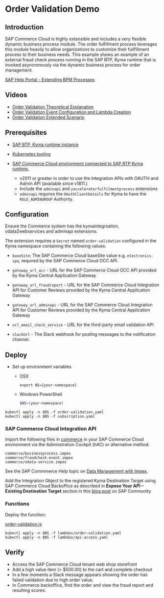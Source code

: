 # Order Validation Demo

## Introduction

SAP Commerce Cloud is highly extensible and includes a very flexible dynamic business process module.  The order fulfillment process leverages this module heavily to allow organizations to customize their fullfillment process to their business needs.  This example shows an example of an external fraud check process running in the SAP BTP, Kyma runtime that is invoked asyncronously via the dynamic business process for order management.

[SAP Help Portal - Extending BPM Processes](https://help.sap.com/docs/SAP_COMMERCE_CLOUD_PUBLIC_CLOUD/bad9b0b66bac476f8a4a5c4a08e4ab6b/adbcae53f43942d0b30c936c4c97762b.html?q=dynamic%20business%20process)

## Videos

- [Order Validation Theoretical Explanation](https://microlearning.opensap.com/media/Order%20Validation%20Demo%20Theoretical%20Explanation%20-%20SAP%20Cloud%20Platform%20Extension%20Factory/1_9clsyk8i)
- [Order Validation Event Configuration and Lambda Creation](https://microlearning.opensap.com/media/%5BARCHIVED%5D+Order+Validation+Demo+Event+and+Lambda+Creation+-+SAP+Cloud+Platform+Kyma+Runtime/1_q1z4bpxr)
- [Order Validation Extended Scenario](https://microlearning.opensap.com/media/Order+Validation+Demo+Extended+Scenario+-+SAP+Cloud+Platform+Kyma+Runtime/1_fvj4p1e6)

## Prerequisites

- [SAP BTP, Kyma runtime instance](../prerequisites#kyma)

- [Kubernetes tooling](../prerequisites#kubernetes)

- [SAP Commerce Cloud environment connected to SAP BTP Kyma runtime.](https://help.sap.com/docs/BTP/65de2977205c403bbc107264b8eccf4b/83df31ad3b634c0783ced522107d2e73.html)  
	- v2011 or greater in order to use the Integration APIs with OAUTH and Admin API (available since v1811.)
	- Include the `adminapi` and `yacceleratorfulfilmentprocess` extensions
	- `adminapi` requires the `OAuthClientDetails` for Kyma to have the `ROLE_ADMINGROUP` Authority.




## Configuration

Ensure the Commerce system has the kymaintegrsation, odata2webservices and adminapi extensions.

The extension requires a `Secret` named `order-validation` configured in the Kyma namespace containing the following values:

- `baseSite`:  The SAP Commerce Cloud baseSite value e.g. `electronics-spa`, required by the SAP Commerce Cloud OCC API.

- `gateway_url_occ` - URL for the SAP Commerce Cloud OCC API provided by the Kyma Central Application Gateway

- `gateway_url_fraudreport` - URL for the SAP Commerce Cloud Integration API for Customer Reviews provided by the Kyma Central Application Gateway

- `gateway_url_adminapi` - URL for the SAP Commerce Cloud Integration API for Customer Reviews provided by the Kyma Central Application Gateway

- `url_email_check_service` - URL for the third-party email validation API

- `slackUrl` - The Slack webhook for posting messages to the notification channel.


## Deploy


- Set up environment variables

  - OSX

    ```shell script
    export NS={your-namespace}
    ```

  - Windows PowerShell

    ```powershell
    $NS={your-namespace}
    ```
```
kubectl apply -n $NS -f order-validation.yaml
kubectl apply -n $NS -f subscription.yaml
```

### SAP Commerce Cloud Integration API

Import the following files in [commerce](commerce) in your SAP Commerce Cloud environment via the Adminstration Cockpit (hAC) or alternative method.  

```
commerce/businessprocess.impex 
commerce/fraudcheck-event.impex 
commerce/odata-service.impex 
```

See the SAP Commmerce Help topic on  [Data Management with Impex](https://help.sap.com/docs/SAP_COMMERCE/d0224eca81e249cb821f2cdf45a82ace/1b6dd3451fc04c3aa8e95937e9ef2471.html?q=impex).

Add the Integration Object to the registered Kyma Destination Target using SAP Commerce Cloud Backoffice as described in **Expose Your API – Existing Destination Target** section in this [blog post](https://blogs.sap.com/2022/10/14/commerce-cloud-exposing-integration-apis-to-sap-btp-kyma-runtime-with-oauth2/) on SAP Community

### Functions

Deploy the function:

[order-validation.js](lambda/order-validation.js) 
    
```
kubectl apply -n $NS -f lambdas/order-validation.yaml
kubectl apply -n $NS -f lambdas/api-access.yaml
```

## Verify

- Access the SAP Commerce Cloud tenant web shop storefront
- Add a high value item (> $500.00) to the cart and complete checkout
- In a few moments a Slack message appears showing the order has failed validation due to high order value.
- In Commerce backoffice, find the order and view the fraud report and resulting scores.

